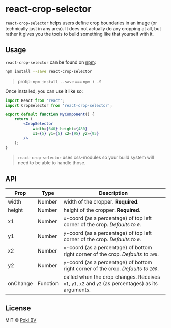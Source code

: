 # react-crop-selector

`react-crop-selector` helps users define crop boundaries in an image (or
technically just in any area). It does not actually do any cropping at all, but
rather it gives you the tools to build something like that yourself with it.


## Usage

`react-crop-selector` can be found on [npm](https://www.npmjs.com/):

```bash
npm install --save react-crop-selector
```

> protip: `npm install --save` `===` `npm i -S`

Once installed, you can use it like so:

```jsx
import React from 'react';
import CropSelector from 'react-crop-selector';

export default function MyComponent() {
    return (
        <CropSelector
            width={640} height={480}
            x1={5} y1={5} x2={95} y2={95}
        />
    );
}
```

> `react-crop-selector` uses css-modules so your build system will need to be
> able to handle those.


## API

Prop | Type | Description
---- | ---- | -----------
width | Number | width of the cropper. **Required**.
height | Number | height of the cropper. **Required**.
x1 | Number | `x`-coord (as a percentage) of top left corner of the crop. *Defaults to `0`*.
y1 | Number | `y`-coord (as a percentage) of top left corner of the crop. *Defaults to `0`*.
x2 | Number | `x`-coord (as a percentage) of bottom right corner of the crop. *Defaults to `100`*.
y2 | Number | `y`-coord (as a percentage) of bottom right corner of the crop. *Defaults to `100`*.
onChange | Function | called when the crop changes. Receives `x1`, `y1`, `x2` and `y2` (as percentages) as its arguments.


## License

MIT © [Poki BV](http://poki.com/company/)
